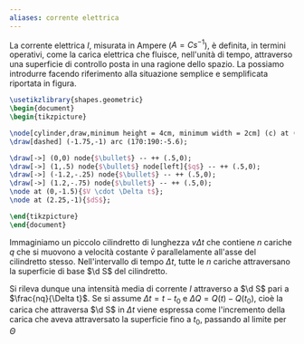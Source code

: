 ```yaml
---
aliases: corrente elettrica
---
```



La corrente elettrica $I$, misurata in Ampere ($A = Cs^{-1}$), è definita, in termini operativi, come la carica elettrica che fluisce, nell'unità di tempo, attraverso una superficie di controllo posta in una ragione dello spazio. La possiamo introdurre facendo riferimento alla situazione semplice e semplificata riportata in figura.
```tikz
\usetikzlibrary{shapes.geometric}
\begin{document}
\begin{tikzpicture}

\node[cylinder,draw,minimum height = 4cm, minimum width = 2cm] (c) at (0,0){};
\draw[dashed] (-1.75,-1) arc (170:190:-5.6);

\draw[->] (0,0) node{$\bullet$} -- ++ (.5,0);
\draw[->] (1,.5) node{$\bullet$} node[left]{$q$} -- ++ (.5,0);
\draw[->] (-1.2,-.25) node{$\bullet$} -- ++ (.5,0);
\draw[->] (1.2,-.75) node{$\bullet$} -- ++ (.5,0);
\node at (0,-1.5){$V \cdot \Delta t$};
\node at (2.25,-1){$dS$};

\end{tikzpicture}
\end{document}
```
Immaginiamo un piccolo cilindretto di lunghezza $v\Delta t$ che contiene $n$ cariche $q$ che si muovono a velocità costante $\bar{v}$ parallelamente all'asse del cilindretto stesso. Nell'intervallo di tempo $\Delta t$, tutte le $n$ cariche attraversano la superficie di base $\d S$ del cilindretto.

Si rileva dunque una intensità media di corrente $I$ attraverso a $\d S$ pari a $\frac{nq}{\Delta t}$. Se si assume $\Delta t = t - t_{0}$ e $\Delta Q = Q(t) - Q(t_{0})$, cioè la carica che attraversa $\d S$ in $\Delta t$ viene espressa come l'incremento della carica che aveva attraversato la superficie fino a $t_{0}$, passando al limite per $\Theta$